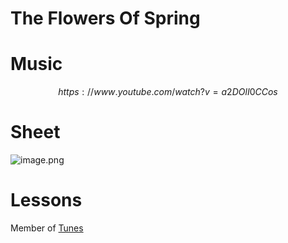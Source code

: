 # The Flowers Of Spring   
# Music   

$$
https://www.youtube.com/watch?v=a2DOlI0CCos
$$
# Sheet   
![image.png](files/image_j.png)    
# Lessons   
   
Member of [Tunes](tunes.md)    
